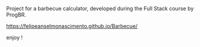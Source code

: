 Project for a barbecue calculator, developed during the Full Stack course by ProgBR.

https://felipeanselmonascimento.github.io/Barbecue/

enjoy !
